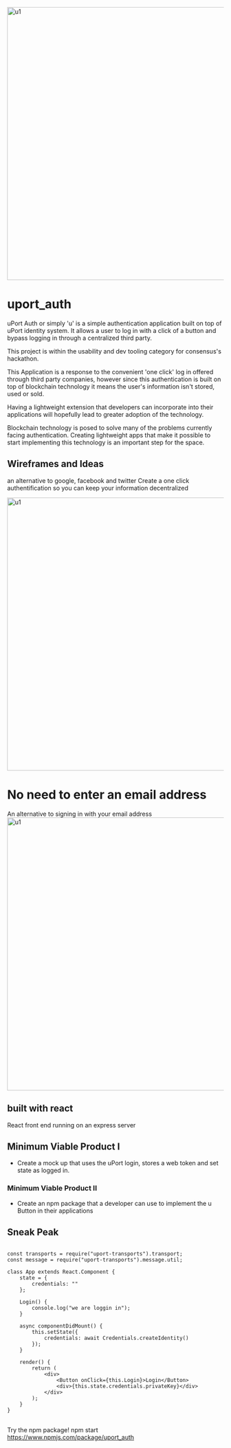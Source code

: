 
<img width="635" alt="u1" position="center" src="https://user-images.githubusercontent.com/29616227/61584625-e91bf880-ab18-11e9-8427-08bdb51fc5fc.png">


# uport_auth
uPort Auth or simply 'u' is a simple authentication application built on top of uPort identity system. It allows a user to log in with a click of a button and bypass logging in through a centralized third party.

This project is within the usability and dev tooling category for consensus's hackathon.

This Application is a response to the convenient 'one click' log in offered through third party companies, however since this authentication is built on top of blockchain technology it means the user's information isn't stored, used or sold.

Having a lightweight extension that developers can incorporate into their applications will hopefully lead to greater adoption of the technology.

Blockchain technology is posed to solve many of the problems currently facing authentication. Creating lightweight apps that make it possible to start implementing this technology is an important step for the space.





## Wireframes and Ideas
an alternative to google, facebook and twitter
Create a one click authentification so you can keep your information decentralized

<img width="635" alt="u1" src="https://user-images.githubusercontent.com/29616227/61584629-f6d17e00-ab18-11e9-90f3-191e986df9ba.png">



# No need to enter an email address
An alternative to signing in with your email address
<img width="635" alt="u1" src="https://user-images.githubusercontent.com/29616227/61584653-795a3d80-ab19-11e9-97c4-c13fd259f3c6.png">

<!-- ![login](https://user-images.githubusercontent.com/29616227/61584653-795a3d80-ab19-11e9-97c4-c13fd259f3c6.png) -->

## built with react 
React front end running on an express server


## Minimum Viable Product I
- Create a mock up that uses the uPort login, stores a web token and set state as logged in. 



### Minimum Viable Product II
- Create an npm package that a developer can use to implement the u Button in their applications





## Sneak Peak

```JSX

const transports = require("uport-transports").transport;
const message = require("uport-transports").message.util;

class App extends React.Component {
	state = {
		credentials: ""
	};

	Login() {
		console.log("we are loggin in");
	}

	async componentDidMount() {
		this.setState({
			credentials: await Credentials.createIdentity()
		});
	}

	render() {
		return (
			<div>
				<Button onClick={this.Login}>Login</Button>
				<div>{this.state.credentials.privateKey}</div>
			</div>
		);
	}
}

```

##
Try the npm package! 
npm start
https://www.npmjs.com/package/uport_auth





